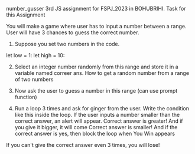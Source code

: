 number_gusser
3rd JS assignment for FSPJ_2023 in BOHUBRIHI.
Task for this Assignment

You will make a game where user has to input a number between a range. User will have 3 chances to guess the correct number.

1. Suppose you set two numbers in the code.

let low = 1: let high = 10:

2. Select an integer number randomly from this range and store it in a variable named correer ans. How to get a random number from a range of two numbers

3. Now ask the user to guess a number in this range (can use prompt function)

4. Run a loop 3 times and ask for ginger from the user. Write the condition like this inside the loop. If the user inputs a number smaller than the correct answer, an alert will appear. Correct answer is greater! And if you give it bigger, it will come Correct answer is smaller! And if the correct answer is yes, then block the loop when You Win appears

If you can't give the correct answer even 3 times, you will lose!


